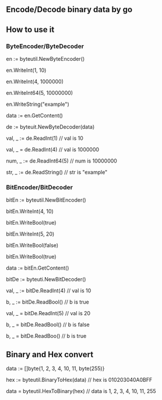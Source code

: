## Encode/Decode binary data by go

## How to use it

### ByteEncoder/ByteDecoder

en := byteutil.NewByteEncoder()

en.WriteInt(1, 10)

en.WriteInt(4, 1000000)

en.WriteInt64(5, 10000000)

en.WriteString("example")


data := en.GetContent()

de := byteuit.NewByteDecoder(data)

val, _ := de.ReadInt(1)   // val is 10

val, _ = de.ReadInt(4)    // val is 1000000

num, _ := de.ReadInt64(5) // num is 10000000

str, _ := de.ReadString() // str is "example"


### BitEncoder/BitDecoder

bitEn := byteutil.NewBitEncoder()

bitEn.WriteInt(4, 10)

bitEn.WriteBool(true)

bitEn.WriteInt(5, 20)

bitEn.WriteBool(false)

bitEn.WriteBool(true)


data := bitEn.GetContent()


bitDe := byteuti.NewBitDecoder()

val, _ := bitDe.ReadInt(4) // val is 10

b, _ := bitDe.ReadBool() // b is true

val, _ = bitDe.ReadInt(5) // val is 20

b, _ = bitDe.ReadBool() // b is false

b, _ = bitDe.ReadBoo() // b is true



## Binary and Hex convert

data := []byte{1, 2, 3, 4, 10, 11, byte(255)}

hex := byteutil.BinaryToHex(data) // hex is 010203040A0BFF

data = byteutil.HexToBinary(hex) // data is 1, 2, 3, 4, 10, 11, 255


